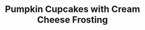 ---
layout: recipe
title: Pumpkin Cupcakes with Cream Cheese Frosting
prep_time: 30 minutes
cook_time: 18 minutes
temperature: 350°F
servings: 12
source: BrownEyedBaker
category: Dessert

ingredients: |
  **Cupcakes**
  - 1 1/3 cups all-purpose flour
  - 1 tsp baking powder
  - 1 tsp baking soda
  - 1/2 tsp salt
  - 1/2 tsp ground cinnamon
  - pinch of ground nutmeg
  - pinch of ground cloves
  - 3/4 cup canned pumpkin
  - 1/2 cup granulated sugar
  - 1/2 cup dark brown sugar
  - 1/2 cup vegetable oil
  - 2 eggs

  **Frosting**
  - 1 cup unsalted butter, room temp.
  - 8 oz. cream cheese, room temp.
  - 2 1/2 tsp vanilla extract
  - 4 cups powdered sugar

instructions: |
  1. Preheat oven to 350 degrees F. Line a 12-cup muffin pan with paper liners.
  2. In a medium bowl, whisk together the flour, baking powder, baking soda, salt, cinnamon, nutmeg, and cloves.
  3. In a large bowl, whisk together the pumpkin, both sugars, and the vegetable oil until completely combined, making sure to break up any chunks of brown sugar. Whisk in eggs one at a time. Add the flour mixture in two additions, folding with a spatula until no flour pockets remain.
  4. Divide the batter between the baking cups, filling each about two-thirds full. Bake until a skewer inserted into the center comes out clean, about 18 to 22 minutes. Allow to cool in the pan for 5 to 10 minutes, then remove to a wire rack. Allow the cupcakes to cool completely before frosting.
  5. With an electric mixer on medium-high speed, beat the butter until fluffy, 2 to 3 minutes. Add the cream cheese, vanilla, and salt and continue to beat for an additional 2 minutes, scraping the sides of the bowl as needed. Reduce the mixer speed to low and add the powdered sugar gradually. Mix until smooth and combined, scraping down the sides of the bowl as necessary. Increase the mixer speed to medium-high and beat until light and fluffy, 1 to 2 minutes.
  6. Using a decorating bag and tip (e.g., Ateco #827) or an offset spatula, frost the tops of the cupcakes.
---